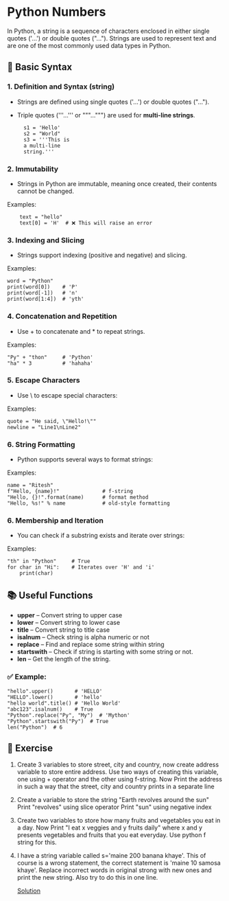# Python Numbers

In Python, a string is a sequence of characters enclosed in either single quotes ('...') or double quotes ("..."). Strings are used to represent text and are one of the most commonly used data types in Python. 

## 🔧 Basic Syntax
### 1. Definition and Syntax (string)
* Strings are defined using single quotes ('...') or double quotes ("...").
* Triple quotes ('''...''' or """...""") are used for **multi-line strings**.

        s1 = 'Hello'
        s2 = "World"
        s3 = '''This is
        a multi-line
        string.'''


### 2. Immutability

* Strings in Python are immutable, meaning once created, their contents cannot be changed.

Examples: 

        text = "hello"
        text[0] = 'H'  # ❌ This will raise an error


### 3. Indexing and Slicing

* Strings support indexing (positive and negative) and slicing.

Examples: 

    word = "Python"
    print(word[0])    # 'P'
    print(word[-1])   # 'n'
    print(word[1:4])  # 'yth'

### 4. Concatenation and Repetition

* Use + to concatenate and * to repeat strings.

Examples: 

    "Py" + "thon"     # 'Python'
    "ha" * 3          # 'hahaha'

### 5. Escape Characters

* Use \ to escape special characters:

Examples: 

    quote = "He said, \"Hello!\""
    newline = "Line1\nLine2"


### 6. String Formatting

* Python supports several ways to format strings:

Examples: 

    name = "Ritesh"
    f"Hello, {name}!"              # f-string
    "Hello, {}!".format(name)      # format method
    "Hello, %s!" % name            # old-style formatting


### 6. Membership and Iteration

* You can check if a substring exists and iterate over strings:

Examples: 

    "th" in "Python"     # True
    for char in "Hi":    # Iterates over 'H' and 'i'
        print(char)


## 📚 Useful Functions

* **upper** – Convert string to upper case
* **lower** – Convert string to lower case
* **title** – Convert string to title case
* **isalnum** – Check string is alpha numeric or not
* **replace** – Find and replace some string within string
* **startswith** – Check if string is starting with some string or not.
* **len** – Get the length of the string.

### ✅ Example:

    "hello".upper()       # 'HELLO'
    "HELLO".lower()       # 'hello'
    "hello world".title() # 'Hello World'
    "abc123".isalnum()    # True
    "Python".replace("Py", "My")  # 'Mython'  
    "Python".startswith("Py")  # True
    len("Python")  # 6


## 🧠 Exercise

1. Create 3 variables to store street, city and country, now create address variable to store entire address. Use two ways of creating this variable, one using + operator and the other using f-string. Now Print the address in such a way that the street, city and country prints in a separate line

2. Create a variable to store the string "Earth revolves around the sun"
Print "revolves" using slice operator
Print "sun" using negative index

3. Create two variables to store how many fruits and vegetables you eat in a day. Now Print "I eat x veggies and y fruits daily" where x and y presents vegetables and fruits that you eat everyday. Use python f string for this.

4. I have a string variable called s='maine 200 banana khaye'. This of course is a wrong statement, the correct statement is 'maine 10 samosa khaye'. Replace incorrect words in original strong with new ones and print the new string. Also try to do this in one line.
   
   [Solution](https://github.com/riteshsingh84/python/tree/main/Basics/03_strings/exercise.py)
